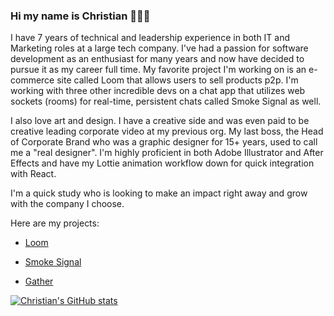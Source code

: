 ### Hi my name is Christian 🙋🏼‍♂️

I have 7 years of technical and leadership experience in both IT and Marketing roles at a large tech company. I've had a passion for software development as an enthusiast for many years and now have decided to pursue it as my career full time. My favorite project I'm working on is an e-commerce site called Loom that allows users to sell products p2p. I'm working with three other incredible devs on a chat app that utilizes web sockets (rooms) for real-time, persistent chats called Smoke Signal as well.

I also love art and design. I have a creative side and was even paid to be creative leading corporate video at my previous org. My last boss, the Head of Corporate Brand who was a graphic designer for 15+ years, used to call me a "real designer". I'm highly proficient in both Adobe Illustrator and After Effects and have my Lottie animation workflow down for quick integration with React. 

I'm a quick study who is looking to make an impact right away and grow with the company I choose.

Here are my projects: 

  * [Loom](https://loom.shopping)

  * [Smoke Signal](https://smokesignal.chat)

  * [Gather](https://gather.city)


[![Christian's GitHub stats](https://github-readme-stats.vercel.app/api?username=cgrq)](https://github.com/anuraghazra/github-readme-stats)
